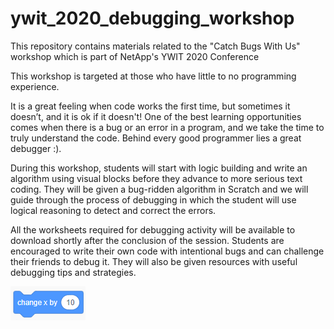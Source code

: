 # ywit_2020_debugging_workshop
This repository contains materials related to the "Catch Bugs With Us" workshop which is part of NetApp's YWIT 2020 Conference

This workshop is targeted at those who have little to no programming experience.

It is a great feeling when code works the first time, but sometimes it doesn’t, and it is ok if it doesn't! One of the best learning opportunities comes when there is a bug or an error in a program, and we take the time to truly understand the code. Behind every good programmer lies a great debugger :).

During this workshop, students will start with logic building and write an algorithm using visual blocks before they advance to more serious text coding. They will be given a bug-ridden algorithm in Scratch and we will guide through the process of debugging in which the student will use logical reasoning to detect and correct the errors.

All the worksheets required for debugging activity will be available to download shortly after the conclusion of the session. Students are encouraged to write their own code with intentional bugs and can challenge their friends to debug it. They will also be given resources with useful debugging tips and strategies.

 ![alt tag|100x50](https://github.com/divyapola9/ywit_2020_debugging_workshop/blob/main/Images/Picture1.png) 
